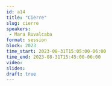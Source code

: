 ```yaml
---
id: a14
title: "Cierre"
slug: cierre
speakers:
 - Mara Ruvalcaba
format: session
block: 2023
time_start: 2023-08-31T15:05:00-06:00
time_end: 2023-08-31T15:45:00-06:00
video:
slides:
draft: true
---
```




